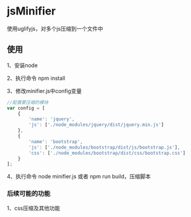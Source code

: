# jsMinifier
使用uglifyjs，对多个js压缩到一个文件中

## 使用

1、安装node

2、执行命令 npm install

3、修改minifier.js中config变量

```javascript
//配置要压缩的模块
var config = [
	{
		'name': 'jquery',
		'js': ['./node_modules/jquery/dist/jquery.min.js']
	},
	{
		'name': 'bootstrap',
		'js': ['./node_modules/bootstrap/dist/js/bootstrap.js'],
		'css': ['./node_modules/bootstrap/dist/css/bootstrap.css']
	}
];
```

4、执行命令 node minifier.js 或者 npm run build，压缩脚本

### 后续可能的功能

1、css压缩及其他功能
